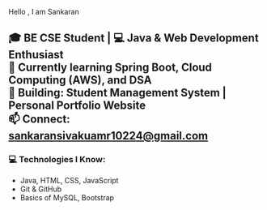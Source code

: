 Hello , I am Sankaran



🎓 BE CSE Student | 💻 Java & Web Development Enthusiast  
🌱 Currently learning Spring Boot, Cloud Computing (AWS), and DSA  
🚀 Building: Student Management System | Personal Portfolio Website  
📫 Connect: sankaransivakuamr10224@gmail.com
---

### 💻 Technologies I Know:
- Java, HTML, CSS, JavaScript
- Git & GitHub
- Basics of MySQL, Bootstrap
